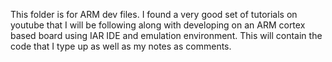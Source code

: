 This folder is for ARM dev files.   I found a very good set of tutorials on youtube <insert address> that I will be following along with developing on an ARM cortex based board using IAR IDE and emulation environment.  This will contain the code that I type up as well as my notes as comments.  
